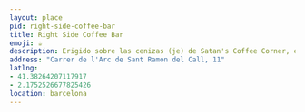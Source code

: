 ```yaml
---
layout: place
pid: right-side-coffee-bar
title: Right Side Coffee Bar
emoji: ☕️
description: Erigido sobre las cenizas (je) de Satan's Coffee Corner, esta es mi cafetería favorita de Barcelona y donde preparan el mejor latte con avena de la ciudad.
address: "Carrer de l'Arc de Sant Ramon del Call, 11"
latlng: 
- 41.38264207117917
- 2.1752526677825426
location: barcelona
---
```

